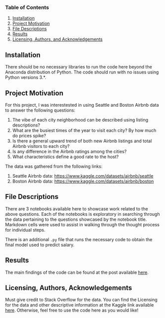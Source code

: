 
### Table of Contents

1. [Installation](#installation)
2. [Project Motivation](#motivation)
3. [File Descriptions](#files)
4. [Results](#results)
5. [Licensing, Authors, and Acknowledgements](#licensing)

## Installation <a name="installation"></a>

There should be no necessary libraries to run the code here beyond the Anaconda distribution of Python.  The code should run with no issues using Python versions 3.*.

## Project Motivation<a name="motivation"></a>

For this project, I was interestested in using Seattle and Boston Airbnb data to answer the following questions:

1. The vibe of each city neighborhood can be described using listing descriptions?
2. What are the busiest times of the year to visit each city? By how much do prices spike?
3. Is there a general upward trend of both new Airbnb listings and total Airbnb visitors to each city?
4. Is any difference in the Airbnb ratings among the cities?
5. What characteristics define a good rate to the host?

The data was gathered from the following links:

1. Seattle Airbnb data: https://www.kaggle.com/datasets/airbnb/seattle
2. Boston Airbnb data: https://www.kaggle.com/datasets/airbnb/boston

## File Descriptions <a name="files"></a>

There are 3 notebooks available here to showcase work related to the above questions.  Each of the notebooks is exploratory in searching through the data pertaining to the questions showcased by the notebook title.  Markdown cells were used to assist in walking through the thought process for individual steps.  

There is an additional `.py` file that runs the necessary code to obtain the final model used to predict salary.

## Results<a name="results"></a>

The main findings of the code can be found at the post available [here](https://medium.com/@josh_2774/how-do-you-become-a-developer-5ef1c1c68711).

## Licensing, Authors, Acknowledgements<a name="licensing"></a>

Must give credit to Stack Overflow for the data.  You can find the Licensing for the data and other descriptive information at the Kaggle link available [here](https://www.kaggle.com/stackoverflow/so-survey-2017/data).  Otherwise, feel free to use the code here as you would like! 

